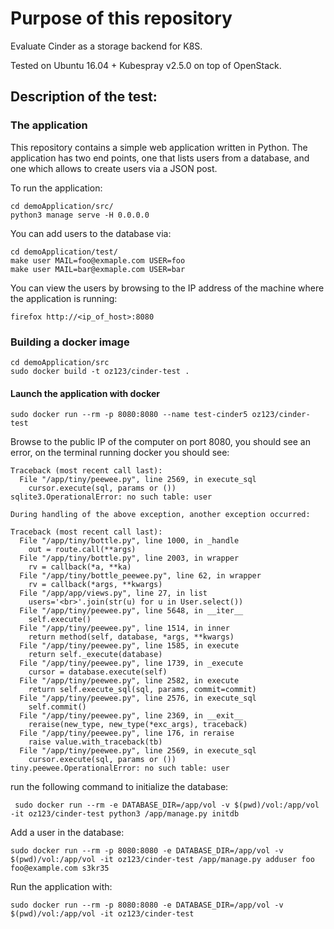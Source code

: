 Purpose of this repository
==========================

Evaluate Cinder as a storage backend for K8S.

Tested on Ubuntu 16.04 + Kubespray v2.5.0 on top of OpenStack.


Description of the test:
------------------------


### The application

This repository contains a simple web application written in Python.
The application has two end points, one that lists users from a database, and one
which allows to create users via a JSON post.

To run the application:

```
cd demoApplication/src/
python3 manage serve -H 0.0.0.0
```

You can add users to the database via:

```
cd demoApplication/test/
make user MAIL=foo@exmaple.com USER=foo
make user MAIL=bar@exmaple.com USER=bar
```

You can view the users by browsing to the IP address of the machine where the application is running:

```
firefox http://<ip_of_host>:8080
```

### Building a docker image

```
cd demoApplication/src
sudo docker build -t oz123/cinder-test .
```

#### Launch the application with docker

```
sudo docker run --rm -p 8080:8080 --name test-cinder5 oz123/cinder-test
```

Browse to the public IP of the computer on port 8080, you should see an error, 
on the terminal running docker you should see:

```
Traceback (most recent call last):
  File "/app/tiny/peewee.py", line 2569, in execute_sql
    cursor.execute(sql, params or ())
sqlite3.OperationalError: no such table: user

During handling of the above exception, another exception occurred:

Traceback (most recent call last):
  File "/app/tiny/bottle.py", line 1000, in _handle
    out = route.call(**args)
  File "/app/tiny/bottle.py", line 2003, in wrapper
    rv = callback(*a, **ka)
  File "/app/tiny/bottle_peewee.py", line 62, in wrapper
    rv = callback(*args, **kwargs)
  File "/app/app/views.py", line 27, in list
    users='<br>'.join(str(u) for u in User.select())
  File "/app/tiny/peewee.py", line 5648, in __iter__
    self.execute()
  File "/app/tiny/peewee.py", line 1514, in inner
    return method(self, database, *args, **kwargs)
  File "/app/tiny/peewee.py", line 1585, in execute
    return self._execute(database)
  File "/app/tiny/peewee.py", line 1739, in _execute
    cursor = database.execute(self)
  File "/app/tiny/peewee.py", line 2582, in execute
    return self.execute_sql(sql, params, commit=commit)
  File "/app/tiny/peewee.py", line 2576, in execute_sql
    self.commit()
  File "/app/tiny/peewee.py", line 2369, in __exit__
    reraise(new_type, new_type(*exc_args), traceback)
  File "/app/tiny/peewee.py", line 176, in reraise
    raise value.with_traceback(tb)
  File "/app/tiny/peewee.py", line 2569, in execute_sql
    cursor.execute(sql, params or ())
tiny.peewee.OperationalError: no such table: user
```

run the following command to initialize the database:

```
 sudo docker run --rm -e DATABASE_DIR=/app/vol -v $(pwd)/vol:/app/vol -it oz123/cinder-test python3 /app/manage.py initdb
```

Add a user in the database:

```
sudo docker run --rm -p 8080:8080 -e DATABASE_DIR=/app/vol -v $(pwd)/vol:/app/vol -it oz123/cinder-test /app/manage.py adduser foo foo@example.com s3kr35
```

Run the application with:

```
sudo docker run --rm -p 8080:8080 -e DATABASE_DIR=/app/vol -v $(pwd)/vol:/app/vol -it oz123/cinder-test
```
